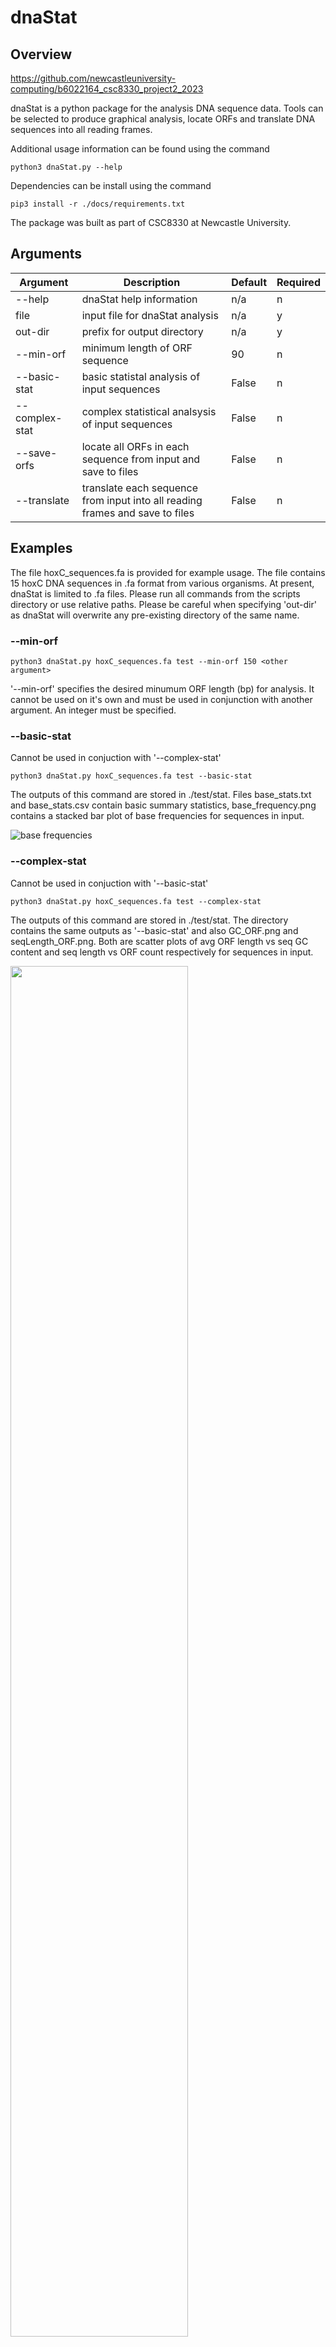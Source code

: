 # dnaStat

## Overview

https://github.com/newcastleuniversity-computing/b6022164_csc8330_project2_2023

dnaStat is a python package for the analysis DNA sequence data. Tools can be selected to produce graphical analysis, locate ORFs and translate DNA sequences into all reading frames. 

Additional usage information can be found using the command 

```python3 dnaStat.py --help```

Dependencies can be install using the command

```pip3 install -r ./docs/requirements.txt```

The package was built as part of CSC8330 at Newcastle University.

## Arguments
| Argument | Description | Default | Required |
| -------- | ----------- | ------- | -------- |
| --help | dnaStat help information | n/a | n |
| file | input file for dnaStat analysis | n/a | y |
| out-dir | prefix for output directory | n/a | y |
| --min-orf | minimum length of ORF sequence | 90 | n |
| --basic-stat | basic statistal analysis of input sequences | False | n |
| --complex-stat | complex statistical analsysis of input sequences | False | n |
| --save-orfs | locate all ORFs in each sequence from input and save to files | False | n |
| --translate | translate each sequence from input into all reading frames and save to files | False | n |


## Examples

The file hoxC_sequences.fa is provided for example usage. The file contains 15 hoxC DNA sequences in .fa format from various organisms. At present, dnaStat is limited to .fa files. Please run all commands from the scripts directory or use relative paths. Please be careful when specifying 'out-dir' as dnaStat will overwrite any pre-existing directory of the same name.

### --min-orf

```python3 dnaStat.py hoxC_sequences.fa test --min-orf 150 <other argument>```

'--min-orf' specifies the desired minumum ORF length (bp) for analysis. It cannot be used on it's own and must be used in conjunction with another argument. An integer must be specified.

### --basic-stat

Cannot be used in conjuction with '--complex-stat'

```python3 dnaStat.py hoxC_sequences.fa test --basic-stat```

The outputs of this command are stored in ./test/stat. Files base_stats.txt and base_stats.csv contain basic summary statistics, base_frequency.png contains a stacked bar plot of base frequencies for sequences in input.

![base frequencies](../example_images/base_frequency.png?raw=true "base_frequency.png for hoxC_sequences.fa")

### --complex-stat

Cannot be used in conjuction with '--basic-stat'

```python3 dnaStat.py hoxC_sequences.fa test --complex-stat```

The outputs of this command are stored in ./test/stat. The directory contains the same outputs as '--basic-stat' and also GC_ORF.png and seqLength_ORF.png. Both are scatter plots of avg ORF length vs seq GC content and seq length vs ORF count respectively for sequences in input.

<img src="../example_images/GC_ORF.png" width=75% height=75%> <img src="../example_images/GC_ORF.png" width=75% height=75%>

### --save-orfs

```python3 dnaStat.py hoxC_sequences.fa test --save-orfs```

The outputs of this command are stored in ./test/orfs. Each .fa file in the directory contains all ORFs located in a sequence in input. The number of ORFs identified is dependant on '--min-orf'.

### --translate

```python3 dnaStat.py hoxC_sequences.fa test --translate```

The outputs of this command are stored in ./test/translations. Each .fa file in the directory contains all translations of a sequence in input. A rComps_{input}.fa is also produced containing the reverse complement of each sequence in input. This is stored in ./test.

## Credits

Thanks to Dr Jichun Li for all his support throughout the module.

## Future

I hope to extend the utility of dnaStat by allowing the use of differnt file formats, adding the ability to identify ORFs and make further statistical inferences from DNA sequences. I also hope to extend the package to include rnaStat, a statistical analysis tool for RNA sequneces.






